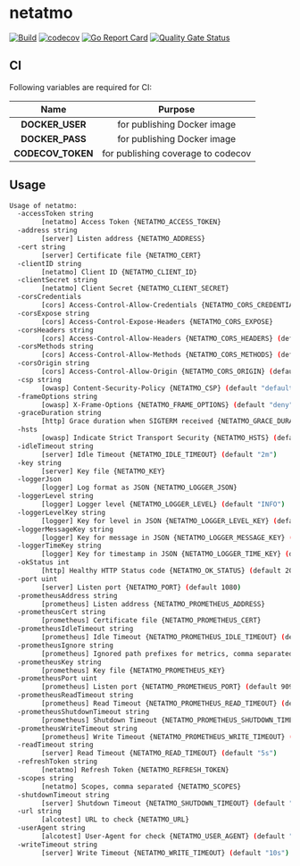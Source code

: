 # netatmo

[![Build](https://github.com/ViBiOh/netatmo/workflows/Build/badge.svg)](https://github.com/ViBiOh/netatmo/actions)
[![codecov](https://codecov.io/gh/ViBiOh/netatmo/branch/main/graph/badge.svg)](https://codecov.io/gh/ViBiOh/netatmo)
[![Go Report Card](https://goreportcard.com/badge/github.com/ViBiOh/netatmo)](https://goreportcard.com/report/github.com/ViBiOh/netatmo)
[![Quality Gate Status](https://sonarcloud.io/api/project_badges/measure?project=ViBiOh_netatmo&metric=alert_status)](https://sonarcloud.io/dashboard?id=ViBiOh_netatmo)

## CI

Following variables are required for CI:

|       Name        |              Purpose               |
| :---------------: | :--------------------------------: |
|  **DOCKER_USER**  |    for publishing Docker image     |
|  **DOCKER_PASS**  |    for publishing Docker image     |
| **CODECOV_TOKEN** | for publishing coverage to codecov |

## Usage

```bash
Usage of netatmo:
  -accessToken string
        [netatmo] Access Token {NETATMO_ACCESS_TOKEN}
  -address string
        [server] Listen address {NETATMO_ADDRESS}
  -cert string
        [server] Certificate file {NETATMO_CERT}
  -clientID string
        [netatmo] Client ID {NETATMO_CLIENT_ID}
  -clientSecret string
        [netatmo] Client Secret {NETATMO_CLIENT_SECRET}
  -corsCredentials
        [cors] Access-Control-Allow-Credentials {NETATMO_CORS_CREDENTIALS}
  -corsExpose string
        [cors] Access-Control-Expose-Headers {NETATMO_CORS_EXPOSE}
  -corsHeaders string
        [cors] Access-Control-Allow-Headers {NETATMO_CORS_HEADERS} (default "Content-Type")
  -corsMethods string
        [cors] Access-Control-Allow-Methods {NETATMO_CORS_METHODS} (default "GET")
  -corsOrigin string
        [cors] Access-Control-Allow-Origin {NETATMO_CORS_ORIGIN} (default "*")
  -csp string
        [owasp] Content-Security-Policy {NETATMO_CSP} (default "default-src 'self'; base-uri 'self'")
  -frameOptions string
        [owasp] X-Frame-Options {NETATMO_FRAME_OPTIONS} (default "deny")
  -graceDuration string
        [http] Grace duration when SIGTERM received {NETATMO_GRACE_DURATION} (default "30s")
  -hsts
        [owasp] Indicate Strict Transport Security {NETATMO_HSTS} (default true)
  -idleTimeout string
        [server] Idle Timeout {NETATMO_IDLE_TIMEOUT} (default "2m")
  -key string
        [server] Key file {NETATMO_KEY}
  -loggerJson
        [logger] Log format as JSON {NETATMO_LOGGER_JSON}
  -loggerLevel string
        [logger] Logger level {NETATMO_LOGGER_LEVEL} (default "INFO")
  -loggerLevelKey string
        [logger] Key for level in JSON {NETATMO_LOGGER_LEVEL_KEY} (default "level")
  -loggerMessageKey string
        [logger] Key for message in JSON {NETATMO_LOGGER_MESSAGE_KEY} (default "message")
  -loggerTimeKey string
        [logger] Key for timestamp in JSON {NETATMO_LOGGER_TIME_KEY} (default "time")
  -okStatus int
        [http] Healthy HTTP Status code {NETATMO_OK_STATUS} (default 204)
  -port uint
        [server] Listen port {NETATMO_PORT} (default 1080)
  -prometheusAddress string
        [prometheus] Listen address {NETATMO_PROMETHEUS_ADDRESS}
  -prometheusCert string
        [prometheus] Certificate file {NETATMO_PROMETHEUS_CERT}
  -prometheusIdleTimeout string
        [prometheus] Idle Timeout {NETATMO_PROMETHEUS_IDLE_TIMEOUT} (default "10s")
  -prometheusIgnore string
        [prometheus] Ignored path prefixes for metrics, comma separated {NETATMO_PROMETHEUS_IGNORE}
  -prometheusKey string
        [prometheus] Key file {NETATMO_PROMETHEUS_KEY}
  -prometheusPort uint
        [prometheus] Listen port {NETATMO_PROMETHEUS_PORT} (default 9090)
  -prometheusReadTimeout string
        [prometheus] Read Timeout {NETATMO_PROMETHEUS_READ_TIMEOUT} (default "5s")
  -prometheusShutdownTimeout string
        [prometheus] Shutdown Timeout {NETATMO_PROMETHEUS_SHUTDOWN_TIMEOUT} (default "5s")
  -prometheusWriteTimeout string
        [prometheus] Write Timeout {NETATMO_PROMETHEUS_WRITE_TIMEOUT} (default "10s")
  -readTimeout string
        [server] Read Timeout {NETATMO_READ_TIMEOUT} (default "5s")
  -refreshToken string
        [netatmo] Refresh Token {NETATMO_REFRESH_TOKEN}
  -scopes string
        [netatmo] Scopes, comma separated {NETATMO_SCOPES}
  -shutdownTimeout string
        [server] Shutdown Timeout {NETATMO_SHUTDOWN_TIMEOUT} (default "10s")
  -url string
        [alcotest] URL to check {NETATMO_URL}
  -userAgent string
        [alcotest] User-Agent for check {NETATMO_USER_AGENT} (default "Alcotest")
  -writeTimeout string
        [server] Write Timeout {NETATMO_WRITE_TIMEOUT} (default "10s")
```
